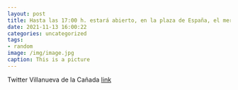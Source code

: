 ```yaml
---
layout: post
title: Hasta las 17:00 h. estará abierto, en la plaza de España, el mercadillo solidario que ha organizado la Asociación de Voluntarios...
date: 2021-11-13 16:00:22
categories: uncategorized
tags:
- random
image: /img/image.jpg
caption: This is a picture
---
```

Twitter Villanueva de la Cañada [link](https://twitter.com/AytoVDLCanada/status/1459497907040796677)
